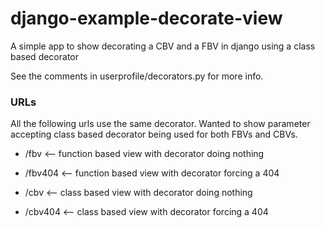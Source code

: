 django-example-decorate-view
============================

A simple app to show decorating a CBV and a FBV in django using a class based decorator

See the comments in userprofile/decorators.py for more info.


### URLs

All the following urls use the same decorator.  Wanted to show parameter accepting class
based decorator being used for both FBVs and CBVs.

* /fbv  <-- function based view with decorator doing nothing
* /fbv404 <-- function based view with decorator forcing a 404

* /cbv  <-- class based view with decorator doing nothing
* /cbv404 <-- class based view with decorator forcing a 404
